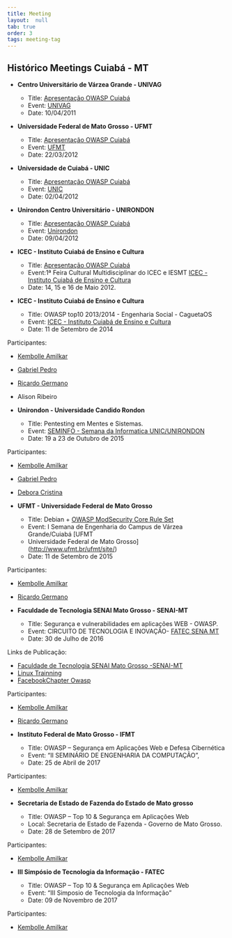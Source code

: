 ```yaml
---
title: Meeting
layout:  null
tab: true
order: 3
tags: meeting-tag
---
```


## Histórico Meetings Cuiabá - MT 

- <b>Centro Universitário de Várzea Grande - UNIVAG</b>
  - Title: [Apresentação OWASP Cuiabá](/www-pdf-archive/OWASP_cuiab%C3%A1.pdf)
  - Event: [UNIVAG](http://www.univag.com.br/v1/index.aspx)
  - Date: 10/04/2011

- <b>Universidade Federal de Mato Grosso - UFMT</b>
  - Title: [Apresentação OWASP Cuiabá](/www-pdf-archive/OWASP_cuiab%C3%A1.pdf)
  - Event: [UFMT](http://www.ufmt.br/ufmt/site/page)
  - Date: 22/03/2012

- <b>Universidade de Cuiabá - UNIC</b>
  - Title: [Apresentação OWASP Cuiabá](/www-pdf-archive/OWASP_cuiab%C3%A1.pdf)
  - Event: [UNIC](http://www.unic.br/site/index.php)
  - Date: 02/04/2012

- <b>Unirondon Centro Universitário - UNIRONDON</b>
  - Title: [Apresentação OWASP Cuiabá](/www-pdf-archive/OWASP_cuiab%C3%A1.pdf)
  - Event: [Unirondon](http://www.unirondon.br/)
  - Date: 09/04/2012

- <b>ICEC - Instituto Cuiabá de Ensino e Cultura</b>
  - Title: [Apresentação OWASP Cuiabá](/www-pdf-archive/OWASP_cuiab%C3%A1.pdf)
  - Event:1ª Feira Cultural Multidisciplinar do ICEC e IESMT [ICEC -Instituto Cuiabá de Ensino e Cultura](http://http://www.icec.edu.br)
  - Date: 14, 15 e 16 de Maio 2012.

- <b>ICEC - Instituto Cuiabá de Ensino e Cultura</b>
  - Title: OWASP top10 2013/2014 - Engenharia Social - CaguetaOS
  - Event: [ICEC - Instituto Cuiabá de Ensino e Cultura](http://http://www.icec.edu.br)
  - Date: 11 de Setembro de 2014

Participantes:
  - [Kembolle Amilkar](https://www.owasp.org/index.php/User:Kembolle)
  - [Gabriel Pedro](https://www.owasp.org/index.php?title=User:Gabriel_Pedro)
  - [Ricardo Germano](https://www.owasp.org/index.php/User:Ricardo_Germano)
  - Alison Ribeiro

- <b>Unirondon - Universidade Candido Rondon</b>
  - Title: Pentesting em Mentes e Sistemas.
  - Event: [SEMINFO - Semana da Informatica UNIC/UNIRONDON](http://seminfo.eti.br/)
  - Date: 19 a 23 de Outubro de 2015

Participantes:
  - [Kembolle Amilkar](https://www.owasp.org/index.php/User:Kembolle)
  - [Gabriel Pedro](https://www.owasp.org/index.php?title=User:Gabriel_Pedro)
  - [Debora Cristina](https://www.owasp.org/index.php/User:D%C3%A9bora_Cristina_de_Oliveira)

- <b>UFMT - Universidade Federal de Mato Grosso</b>
  - Title: Debian + [OWASP ModSecurity Core Rule Set](https://www.owasp.org/index.php/Category:OWASP_ModSecurity_Core_Rule_Set_Project)
  - Event: I Semana de Engenharia do Campus de Várzea Grande/Cuiabá [UFMT
  - Universidade Federal de Mato Grosso](http://www.ufmt.br/ufmt/site/)
  - Date: 11 de Setembro de 2015

Participantes:
  - [Kembolle Amilkar](https://www.owasp.org/index.php/User:Kembolle)
  - [Ricardo Germano](https://www.owasp.org/index.php/User:Ricardo_Germano)

- <b>Faculdade de Tecnologia SENAI Mato Grosso - SENAI-MT</b>
  - Title: Segurança e vulnerabilidades em aplicações WEB - OWASP.
  - Event: CIRCUITO DE TECNOLOGIA E INOVAÇÃO- [FATEC SENA MT](http://www.senaimt.com.br) 
  - Date: 30 de Julho de 2016

Links de Publicação:
  - [Faculdade de Tecnologia SENAI Mato Grosso -SENAI-MT](http://www.senaimt.com.br/site/mostra.php?noticia=13275) 
  - [Linux Trainning](http://linuxtraining.com.br/br/?p=466)
  - [FacebookChapter Owasp](https://www.facebook.com/owasp.cuiaba/posts/831332317001400)

Participantes:
  - [Kembolle Amilkar](https://www.owasp.org/index.php/User:Kembolle)
  - [Ricardo Germano](https://www.owasp.org/index.php/User:Ricardo_Germano)

- <b>Instituto Federal de Mato Grosso - IFMT</b>
  - Title: OWASP – Segurança em Aplicações Web e Defesa Cibernética
  - Event: “II SEMINÁRIO DE ENGENHARIA DA COMPUTAÇÃO”,
  - Date: 25 de Abril de 2017

Participantes:
  - [Kembolle Amilkar](https://www.owasp.org/index.php/User:Kembolle)

- <b>Secretaria de Estado de Fazenda do Estado de Mato grosso</b>
  - Title: OWASP – Top 10 & Segurança em Aplicações Web
  - Local: Secretaria de Estado de Fazenda - Governo de Mato Grosso.
  - Date: 28 de Setembro de 2017

Participantes:
  - [Kembolle Amilkar](https://www.owasp.org/index.php/User:Kembolle)

- <b>III Simpósio de Tecnologia da Informação - FATEC</b>
  - Title: OWASP – Top 10 & Segurança em Aplicações Web
  - Event: “III Simposio de Tecnologia da Informação”
  - Date: 09 de Novembro de 2017

Participantes:
  - [Kembolle Amilkar](https://www.owasp.org/index.php/User:Kembolle)
